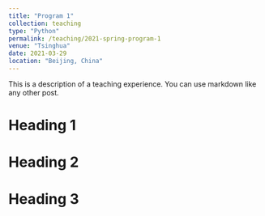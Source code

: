 ```yaml
---
title: "Program 1"
collection: teaching
type: "Python"
permalink: /teaching/2021-spring-program-1
venue: "Tsinghua"
date: 2021-03-29
location: "Beijing, China"
---
```


This is a description of a teaching experience. You can use markdown like any other post.

Heading 1
======

Heading 2
======

Heading 3
======